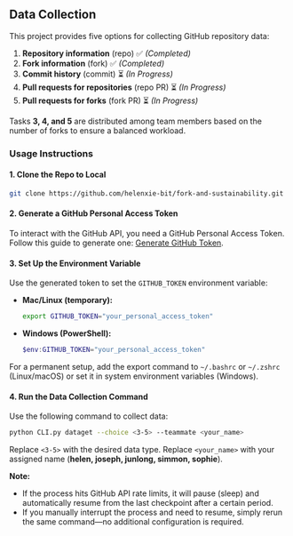 ## **Data Collection**
This project provides five options for collecting GitHub repository data:

1. **Repository information** (repo) ✅ *(Completed)*
2. **Fork information** (fork) ✅ *(Completed)*
3. **Commit history** (commit) ⏳ *(In Progress)*
4. **Pull requests for repositories** (repo PR) ⏳ *(In Progress)*
5. **Pull requests for forks** (fork PR) ⏳ *(In Progress)*

Tasks **3, 4, and 5** are distributed among team members based on the number of forks to ensure a balanced workload.

### **Usage Instructions**
#### **1. Clone the Repo to Local**
```bash
git clone https://github.com/helenxie-bit/fork-and-sustainability.git
```

#### **2. Generate a GitHub Personal Access Token**
To interact with the GitHub API, you need a GitHub Personal Access Token. Follow this guide to generate one: [Generate GitHub Token](https://www.geeksforgeeks.org/how-to-generate-personal-access-token-in-github/).

#### **3. Set Up the Environment Variable**
Use the generated token to set the `GITHUB_TOKEN` environment variable:

- **Mac/Linux (temporary):**
  ```bash
  export GITHUB_TOKEN="your_personal_access_token"
  ```

- **Windows (PowerShell):**
  ```powershell
  $env:GITHUB_TOKEN="your_personal_access_token"
  ```

For a permanent setup, add the export command to `~/.bashrc` or `~/.zshrc` (Linux/macOS) or set it in system environment variables (Windows).

#### **4. Run the Data Collection Command**
Use the following command to collect data:

```bash
python CLI.py dataget --choice <3-5> --teammate <your_name>
```

Replace `<3-5>` with the desired data type.
Replace `<your_name>` with your assigned name (**helen, joseph, junlong, simmon, sophie**).

**Note:**
- If the process hits GitHub API rate limits, it will pause (sleep) and automatically resume from the last checkpoint after a certain period.
- If you manually interrupt the process and need to resume, simply rerun the same command—no additional configuration is required.

